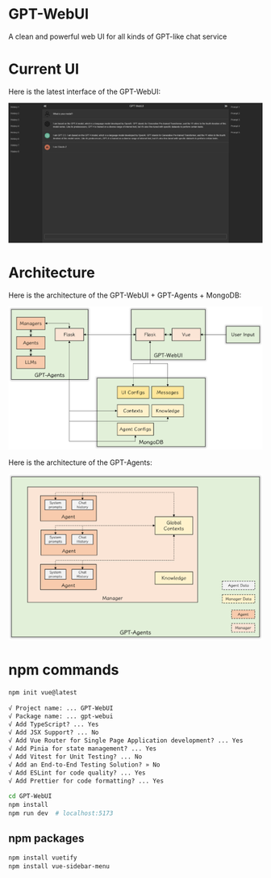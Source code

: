 # GPT-WebUI
A clean and powerful web UI for all kinds of GPT-like chat service

# Current UI

Here is the latest interface of the GPT-WebUI:

![](examples/gpt-webui.png)


# Architecture

Here is the architecture of the GPT-WebUI + GPT-Agents + MongoDB:

![](examples/architecture.png)


Here is the architecture of the GPT-Agents:

![](examples/gpt-agents.png)

# npm commands

```sh
npm init vue@latest
```

```
√ Project name: ... GPT-WebUI
√ Package name: ... gpt-webui
√ Add TypeScript? ... Yes
√ Add JSX Support? ... No
√ Add Vue Router for Single Page Application development? ... Yes
√ Add Pinia for state management? ... Yes
√ Add Vitest for Unit Testing? ... No
√ Add an End-to-End Testing Solution? » No
√ Add ESLint for code quality? ... Yes
√ Add Prettier for code formatting? ... Yes
```

```sh
cd GPT-WebUI
npm install 
npm run dev  # localhost:5173
```

## npm packages

```sh
npm install vuetify
npm install vue-sidebar-menu
```